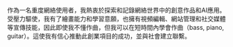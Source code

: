 作為一名重度網絡使用者，我熱衷於探索和記錄網絡世界中的創意作品和AI應用。受壓力驅使，我有了繪畫能力和學習意願，也擁有視頻編輯、網站管理和社交媒體等宣傳技能，因此即使我不懂作曲，但我可以在短時間內學會作曲（bass, piano, guitar）。這使我有信心推動此創業項目的成功，並與社會建立聯繫。
